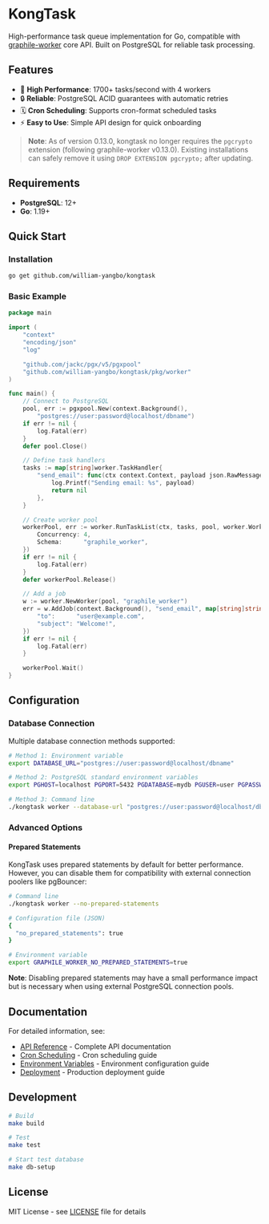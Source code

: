 # KongTask

High-performance task queue implementation for Go, compatible with [graphile-worker](https://github.com/graphile/worker) core API. Built on PostgreSQL for reliable task processing.

## Features

- 🚀 **High Performance**: 1700+ tasks/second with 4 workers
- 🔒 **Reliable**: PostgreSQL ACID guarantees with automatic retries
- 🗓️ **Cron Scheduling**: Supports cron-format scheduled tasks
- ⚡ **Easy to Use**: Simple API design for quick onboarding

> **Note**: As of version 0.13.0, kongtask no longer requires the `pgcrypto` extension (following graphile-worker v0.13.0). Existing installations can safely remove it using `DROP EXTENSION pgcrypto;` after updating.

## Requirements

- **PostgreSQL**: 12+
- **Go**: 1.19+

## Quick Start

### Installation

```bash
go get github.com/william-yangbo/kongtask
```

### Basic Example

```go
package main

import (
    "context"
    "encoding/json"
    "log"

    "github.com/jackc/pgx/v5/pgxpool"
    "github.com/william-yangbo/kongtask/pkg/worker"
)

func main() {
    // Connect to PostgreSQL
    pool, err := pgxpool.New(context.Background(),
        "postgres://user:password@localhost/dbname")
    if err != nil {
        log.Fatal(err)
    }
    defer pool.Close()

    // Define task handlers
    tasks := map[string]worker.TaskHandler{
        "send_email": func(ctx context.Context, payload json.RawMessage, helpers *worker.Helpers) error {
            log.Printf("Sending email: %s", payload)
            return nil
        },
    }

    // Create worker pool
    workerPool, err := worker.RunTaskList(ctx, tasks, pool, worker.WorkerPoolOptions{
        Concurrency: 4,
        Schema:      "graphile_worker",
    })
    if err != nil {
        log.Fatal(err)
    }
    defer workerPool.Release()

    // Add a job
    w := worker.NewWorker(pool, "graphile_worker")
    err = w.AddJob(context.Background(), "send_email", map[string]string{
        "to":      "user@example.com",
        "subject": "Welcome!",
    })
    if err != nil {
        log.Fatal(err)
    }

    workerPool.Wait()
}
```

## Configuration

### Database Connection

Multiple database connection methods supported:

```bash
# Method 1: Environment variable
export DATABASE_URL="postgres://user:password@localhost/dbname"

# Method 2: PostgreSQL standard environment variables
export PGHOST=localhost PGPORT=5432 PGDATABASE=mydb PGUSER=user PGPASSWORD=pass

# Method 3: Command line
./kongtask worker --database-url "postgres://user:password@localhost/dbname"
```

### Advanced Options

#### Prepared Statements

KongTask uses prepared statements by default for better performance. However, you can disable them for compatibility with external connection poolers like pgBouncer:

```bash
# Command line
./kongtask worker --no-prepared-statements

# Configuration file (JSON)
{
  "no_prepared_statements": true
}

# Environment variable
export GRAPHILE_WORKER_NO_PREPARED_STATEMENTS=true
```

**Note**: Disabling prepared statements may have a small performance impact but is necessary when using external PostgreSQL connection pools.

## Documentation

For detailed information, see:

- [API Reference](docs/API_REFERENCE.md) - Complete API documentation
- [Cron Scheduling](docs/CRONTAB.md) - Cron scheduling guide
- [Environment Variables](docs/ENVIRONMENT.md) - Environment configuration guide
- [Deployment](docs/DEPLOYMENT.md) - Production deployment guide

## Development

```bash
# Build
make build

# Test
make test

# Start test database
make db-setup
```

## License

MIT License - see [LICENSE](LICENSE) file for details

